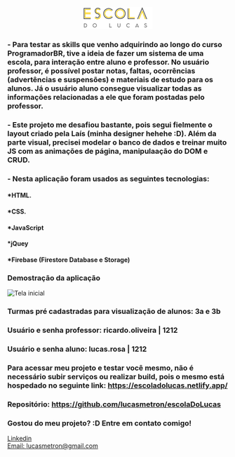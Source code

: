<div align="center">
  <img src="./assets/images/logoMenor.png" alt="Podcastr logo">
  
</div>

### - Para testar as skills que venho adquirindo ao longo do curso ProgramadorBR, tive a ideia de fazer um sistema de uma escola, para interação entre aluno e professor. No usuário professor, é possível postar notas, faltas, ocorrências (advertências e suspensões) e materiais de estudo para os alunos. Já o usuário aluno consegue visualizar todas as informações relacionadas a ele que foram postadas pelo professor. 
### - Este projeto me desafiou bastante, pois segui fielmente o layout criado pela Laís (minha designer hehehe :D). Além da parte visual, precisei modelar o banco de dados e treinar muito JS com as animações de página, manipulaação do DOM e CRUD.

### - Nesta aplicação foram usados as seguintes tecnologias:

#### *HTML.
#### *CSS.
#### *JavaScript
#### *jQuey
#### *Firebase (Firestore Database e Storage)


### Demostração da aplicação
![Tela inicial](./assets/gifs/show2.gif)

### Turmas pré cadastradas para visualização de alunos: 3a e 3b
### Usuário e senha professor: ricardo.oliveira | 1212
### Usuário e senha aluno: lucas.rosa | 1212

### Para acessar meu projeto e testar você mesmo, não é necessário subir serviços ou realizar build, pois o mesmo está hospedado no seguinte link: https://escoladolucas.netlify.app/
### Repositório: https://github.com/lucasmetron/escolaDoLucas

### Gostou do meu projeto? :D Entre em contato comigo! 
[Linkedin](https://www.linkedin.com/in/lucas-rosa-058683102/) <br/>
[Email: lucasmetron@gmail.com](mailto:lucasmetron@gmail.com)
